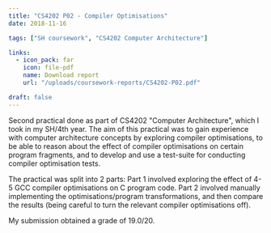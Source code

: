 ```yaml
---
title: "CS4202 P02 - Compiler Optimisations"
date: 2018-11-16

tags: ["SH coursework", "CS4202 Computer Architecture"]

links:
  - icon_pack: far
    icon: file-pdf
    name: Download report
    url: "/uploads/coursework-reports/CS4202-P02.pdf"

draft: false
---
```


Second practical done as part of CS4202 "Computer Architecture", which I took in
my SH/4th year. The aim of this practical was to gain experience with computer
architecture concepts by exploring compiler optimisations, to be able to reason
about the effect of compiler optimisations on certain program fragments, and to
develop and use a test-suite for conducting compiler optimisation tests.

The practical was split into 2 parts: Part 1 involved exploring the effect of
4-5 GCC compiler optimisations on C program code. Part 2 involved manually
implementing the optimisations/program transformations, and then compare the
results (being careful to turn the relevant compiler optimisations off).

My submission obtained a grade of 19.0/20.

